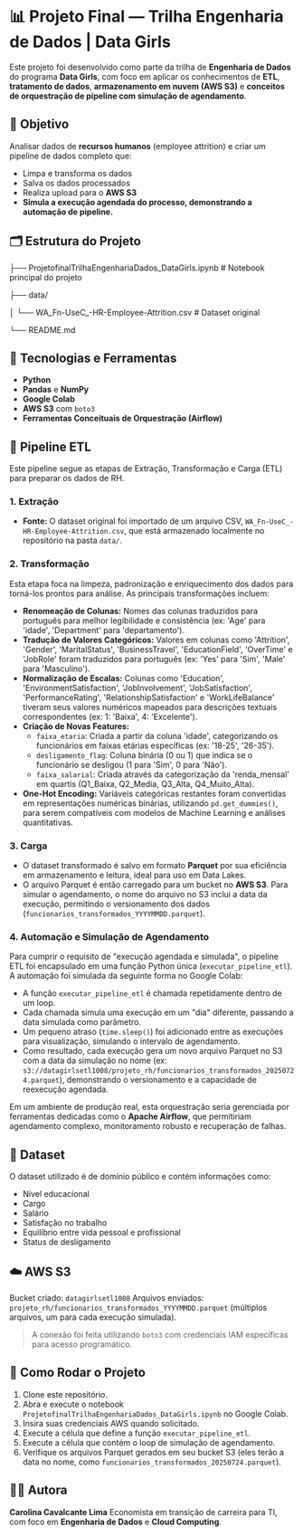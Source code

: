 # 📊 Projeto Final — Trilha Engenharia de Dados | Data Girls

Este projeto foi desenvolvido como parte da trilha de **Engenharia de Dados** do programa **Data Girls**, com foco em aplicar os conhecimentos de **ETL**, **tratamento de dados**, **armazenamento em nuvem (AWS S3)** e **conceitos de orquestração de pipeline com simulação de agendamento**.

## 🎯 Objetivo

Analisar dados de **recursos humanos** (employee attrition) e criar um pipeline de dados completo que:

- Limpa e transforma os dados
- Salva os dados processados
- Realiza upload para o **AWS S3**
- **Simula a execução agendada do processo, demonstrando a automação de pipeline.**
## 🗂️ Estrutura do Projeto
├── ProjetofinalTrilhaEngenhariaDados_DataGirls.ipynb  # Notebook principal do projeto

├── data/

│   └── WA_Fn-UseC_-HR-Employee-Attrition.csv          # Dataset original

└── README.md

## 🧰 Tecnologias e Ferramentas

- **Python**
- **Pandas** e **NumPy**
- **Google Colab**
- **AWS S3** com `boto3`
- **Ferramentas Conceituais de Orquestração (Airflow)**
## 🔄 Pipeline ETL

Este pipeline segue as etapas de Extração, Transformação e Carga (ETL) para preparar os dados de RH.

### 1. **Extração**
- **Fonte:** O dataset original foi importado de um arquivo CSV, `WA_Fn-UseC_-HR-Employee-Attrition.csv`, que está armazenado localmente no repositório na pasta `data/`.

### 2. **Transformação**
Esta etapa foca na limpeza, padronização e enriquecimento dos dados para torná-los prontos para análise. As principais transformações incluem:

* **Renomeação de Colunas:** Nomes das colunas traduzidos para português para melhor legibilidade e consistência (ex: 'Age' para 'idade', 'Department' para 'departamento').
* **Tradução de Valores Categóricos:** Valores em colunas como 'Attrition', 'Gender', 'MaritalStatus', 'BusinessTravel', 'EducationField', 'OverTime' e 'JobRole' foram traduzidos para português (ex: 'Yes' para 'Sim', 'Male' para 'Masculino').
* **Normalização de Escalas:** Colunas como 'Education', 'EnvironmentSatisfaction', 'JobInvolvement', 'JobSatisfaction', 'PerformanceRating', 'RelationshipSatisfaction' e 'WorkLifeBalance' tiveram seus valores numéricos mapeados para descrições textuais correspondentes (ex: 1: 'Baixa', 4: 'Excelente').
* **Criação de Novas Features:**
    * `faixa_etaria`: Criada a partir da coluna 'idade', categorizando os funcionários em faixas etárias específicas (ex: '18-25', '26-35').
    * `desligamento_flag`: Coluna binária (0 ou 1) que indica se o funcionário se desligou (1 para 'Sim', 0 para 'Não').
    * `faixa_salarial`: Criada através da categorização da 'renda_mensal' em quartis (Q1_Baixa, Q2_Media, Q3_Alta, Q4_Muito_Alta).
* **One-Hot Encoding:** Variáveis categóricas restantes foram convertidas em representações numéricas binárias, utilizando `pd.get_dummies()`, para serem compatíveis com modelos de Machine Learning e análises quantitativas.

### 3. **Carga**
- O dataset transformado é salvo em formato **Parquet** por sua eficiência em armazenamento e leitura, ideal para uso em Data Lakes.
- O arquivo Parquet é então carregado para um bucket no **AWS S3**. Para simular o agendamento, o nome do arquivo no S3 inclui a data da execução, permitindo o versionamento dos dados (`funcionarios_transformados_YYYYMMDD.parquet`).

### 4. **Automação e Simulação de Agendamento**
Para cumprir o requisito de "execução agendada e simulada", o pipeline ETL foi encapsulado em uma função Python única (`executar_pipeline_etl`). A automação foi simulada da seguinte forma no Google Colab:

* A função `executar_pipeline_etl` é chamada repetidamente dentro de um loop.
* Cada chamada simula uma execução em um "dia" diferente, passando a data simulada como parâmetro.
* Um pequeno atraso (`time.sleep()`) foi adicionado entre as execuções para visualização, simulando o intervalo de agendamento.
* Como resultado, cada execução gera um novo arquivo Parquet no S3 com a data da simulação no nome (ex: `s3://datagirlsetl1008/projeto_rh/funcionarios_transformados_20250724.parquet`), demonstrando o versionamento e a capacidade de reexecução agendada.

Em um ambiente de produção real, esta orquestração seria gerenciada por ferramentas dedicadas como o **Apache Airflow**, que permitiriam agendamento complexo, monitoramento robusto e recuperação de falhas.

## 📁 Dataset

O dataset utilizado é de domínio público e contém informações como:

- Nível educacional
- Cargo
- Salário
- Satisfação no trabalho
- Equilíbrio entre vida pessoal e profissional
- Status de desligamento

## ☁️ AWS S3

Bucket criado: `datagirlsetl1008`
Arquivos enviados: `projeto_rh/funcionarios_transformados_YYYYMMDD.parquet` (múltiplos arquivos, um para cada execução simulada).
> A conexão foi feita utilizando `boto3` com credenciais IAM específicas para acesso programático.

## 🚀 Como Rodar o Projeto

1.  Clone este repositório.
2.  Abra e execute o notebook `ProjetofinalTrilhaEngenhariaDados_DataGirls.ipynb` no Google Colab.
3.  Insira suas credenciais AWS quando solicitado.
4.  Execute a célula que define a função `executar_pipeline_etl`.
5.  Execute a célula que contém o loop de simulação de agendamento.
6.  Verifique os arquivos Parquet gerados em seu bucket S3 (eles terão a data no nome, como `funcionarios_transformados_20250724.parquet`).
## 👩‍💻 Autora

**Carolina Cavalcante Lima**
Economista em transição de carreira para TI, com foco em **Engenharia de Dados** e **Cloud Computing**.

